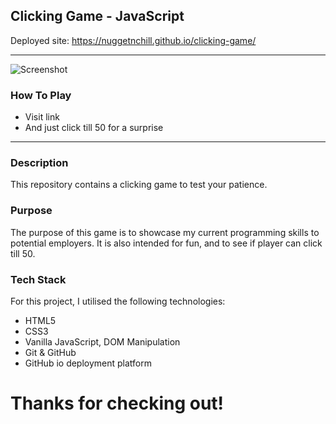 ## Clicking Game - JavaScript

Deployed site: https://nuggetnchill.github.io/clicking-game/

------
![Screenshot](https://media2.giphy.com/media/WUUDd7CF9Vv8nQFaJ4/giphy.gif)

### **How To Play**
- Visit link 
- And just click till 50 for a surprise

------

### **Description**

This repository contains a clicking game to test your patience.

### **Purpose**

The purpose of this game is to showcase my current programming skills to potential employers. It is also intended for fun, and to see if player can click till 50.

### **Tech Stack**

For this project, I utilised the following technologies:

- HTML5
- CSS3
- Vanilla JavaScript, DOM Manipulation
- Git & GitHub
- GitHub io deployment platform


# Thanks for checking out! #
